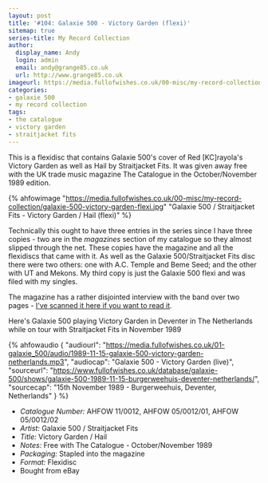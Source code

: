 ```yaml
---
layout: post
title: '#104: Galaxie 500 - Victory Garden (flexi)'
sitemap: true
series-title: My Record Collection 
author:
  display_name: Andy
  login: admin
  email: andy@grange85.co.uk
  url: http://www.grange85.co.uk
imageurl: https://media.fullofwishes.co.uk/00-misc/my-record-collection/galaxie-500-victory-garden-flexi.jpg
categories:
- galaxie 500
- my record collection
tags:
- the catalogue
- victory garden
- straitjacket fits
---
```

This is a flexidisc that contains Galaxie 500's cover of Red [KC]rayola's Victory Garden as well as Hail by Straitjacket Fits. It was given away free with the UK trade music magazine The Catalogue in the October/November 1989 edition.

{% ahfowimage "https://media.fullofwishes.co.uk/00-misc/my-record-collection/galaxie-500-victory-garden-flexi.jpg" "Galaxie 500 / Straitjacket Fits - Victory Garden / Hail (flexi)" %}

Technically this ought to have three entries in the series since I have three copies - two are in the _magazines_ section of my catalogue so they almost slipped through the net. These copies have the magazine and all the flexidiscs that came with it. As well as the Galaxie 500/Straitjacket Fits disc there were two others: one with A.C. Temple and Beme Seed; and the other with UT and Mekons. My third copy is just the Galaxie 500 flexi and was filed with my singles.

<!--more-->

The magazine has a rather disjointed interview with the band over two pages - [I've scanned it here if you want to read it](https://media.fullofwishes.co.uk/01-galaxie_500/docs/galaxie-500-the-catalogue-1989-10.pdf).

Here's Galaxie 500 playing Victory Garden in Deventer in The Netherlands while on tour with Straitjacket Fits in November 1989

{% ahfowaudio {
"audiourl": "https://media.fullofwishes.co.uk/01-galaxie_500/audio/1989-11-15-galaxie-500-victory-garden-netherlands.mp3",
"audiocap": "Galaxie 500 - Victory Garden (live)",
"sourceurl": "https://www.fullofwishes.co.uk/database/galaxie-500/shows/galaxie-500-1989-11-15-burgerweehuis-deventer-netherlands/",
"sourcecap": "15th November 1989 - Burgerweehuis, Deventer, Netherlands"
} %}

 - *Catalogue Number:* AHFOW 11/0012, AHFOW 05/0012/01, AHFOW 05/0012/02
 - *Artist:* Galaxie 500 / Straitjacket Fits
 - *Title:* Victory Garden / Hail
 - *Notes:* Free with The Catalogue - October/November 1989
 - *Packaging:* Stapled into the magazine
 - *Format:* Flexidisc
 - Bought from eBay
